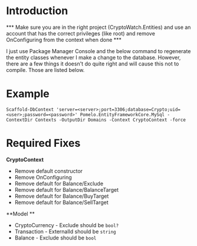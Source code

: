 ﻿# Introduction

*** Make sure you are in the right project (CryptoWatch.Entities) and use an account that has the correct privileges (like root) and remove OnConfiguring from the context when done ***

I just use Package Manager Console and the below command to regenerate the entity classes whenever I make a change to the database. However, there are a few things it doesn't do quite right and will cause this not to compile. Those are listed below.

# Example

`Scaffold-DbContext 'server=<server>;port=3306;database=Crypto;uid=<user>;password=<password>' Pomelo.EntityFrameworkCore.MySql -ContextDir Contexts -OutputDir Domains -Context CryptoContext -force`

# Required Fixes

**CryptoContext**
* Remove default constructor
* Remove OnConfiguring
* Remove default for Balance/Exclude
* Remove default for Balance/BalanceTarget
* Remove default for Balance/BuyTarget
* Remove default for Balance/SellTarget

**Model **
* CryptoCurrency - Exclude should be `bool?`
* Transaction - ExternalId should be `string`
* Balance - Exclude should be `bool`
